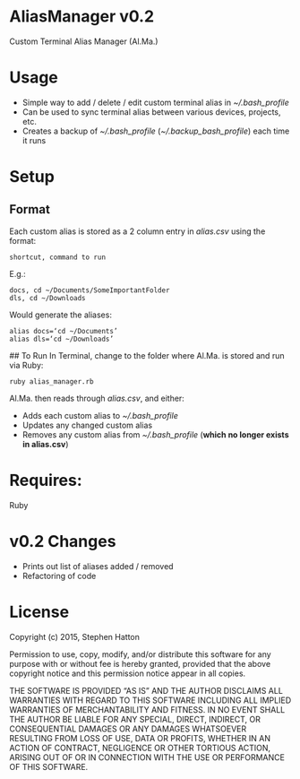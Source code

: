 # AliasManager v0.2
Custom Terminal Alias Manager (Al.Ma.)

# Usage
- Simple way to add / delete / edit custom terminal alias in *~/.bash_profile*
- Can be used to sync terminal alias between various devices, projects, etc.
- Creates a backup of *~/.bash_profile* (*~/.backup_bash_profile*) each time it runs

# Setup
## Format

Each custom alias is stored as a 2 column entry in *alias.csv* using the format:

	shortcut, command to run
E.g.:

	docs, cd ~/Documents/SomeImportantFolder
	dls, cd ~/Downloads

Would generate the aliases:

	alias docs=‘cd ~/Documents’
	alias dls=‘cd ~/Downloads’


## To Run
In Terminal, change to the folder where Al.Ma. is stored and run via Ruby:

	ruby alias_manager.rb

Al.Ma. then reads through *alias.csv*, and either:

- Adds each custom alias to *~/.bash_profile*
- Updates any changed custom alias
- Removes any custom alias from *~/.bash_profile* (**which no longer exists in alias.csv**)

# Requires:
Ruby

# v0.2 Changes
- Prints out list of aliases added / removed
- Refactoring of code

# License
Copyright (c) 2015, Stephen Hatton

Permission to use, copy, modify, and/or distribute this software for any purpose with or without fee is hereby granted, provided that the above copyright notice and this permission notice appear in all copies.

THE SOFTWARE IS PROVIDED “AS IS” AND THE AUTHOR DISCLAIMS ALL WARRANTIES WITH REGARD TO THIS SOFTWARE INCLUDING ALL IMPLIED WARRANTIES OF MERCHANTABILITY AND FITNESS. IN NO EVENT SHALL THE AUTHOR BE LIABLE FOR ANY SPECIAL, DIRECT, INDIRECT, OR CONSEQUENTIAL DAMAGES OR ANY DAMAGES WHATSOEVER RESULTING FROM LOSS OF USE, DATA OR PROFITS, WHETHER IN AN ACTION OF CONTRACT, NEGLIGENCE OR OTHER TORTIOUS ACTION, ARISING OUT OF OR IN CONNECTION WITH THE USE OR PERFORMANCE OF THIS SOFTWARE.